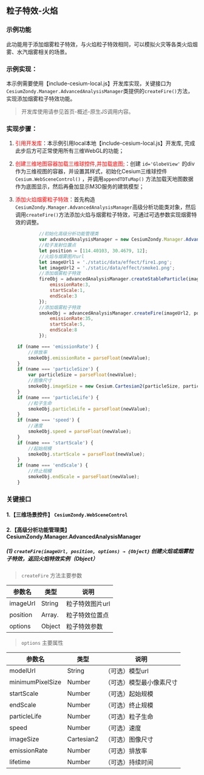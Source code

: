 ## 粒子特效-火焰

### 示例功能

此功能用于添加烟雾粒子特效，与火焰粒子特效相同，可以模拟火灾等各类火焰烟雾、水汽烟雾相关的场景。

### 示例实现：

本示例需要使用【include-cesium-local.js】开发库实现，关键接口为`CesiumZondy.Manager.AdvancedAnalysisManager`类提供的`createFire()`方法，实现添加烟雾粒子特效功能。

>开发库使用请参见首页-概述-原生JS调用内容。

### 实现步骤：

1. <font color=red>引用开发库</font>：本示例引用local本地【include-cesium-local.js】开发库, 完成此步后方可正常使用所有三维WebGL的功能；

2. <font color=red>创建三维地图容器加载三维球控件,并加载底图;</font>：创建 `id='GlobeView'` 的div作为三维视图的容器，并设置其样式，初始化Cesium三维球控件 `Cesium.WebSceneControl()` ，并调用`appendTDTuMap()` 方法加载天地图数据作为底图显示，然后再叠加显示M3D服务的建筑模型；


3. <font color=red>添加火焰烟雾粒子特效</font>：首先构造`CesiumZondy.Manager.AdvancedAnalysisManager`高级分析功能类对象，然后调用`createFire()`方法添加火焰与烟雾粒子特效，可通过可选参数实现烟雾特效的调整。

``` Javascript
            //初始化高级分析功能管理类
            var advancedAnalysisManager = new CesiumZondy.Manager.AdvancedAnalysisManager({ viewer: webGlobe.viewer });
            //粒子发射位置点
            let position = [114.40103, 30.4679, 12];
            //火焰与烟雾图片url
            let imageUrl1 = './static/data/effect/fire1.png';
            let imageUrl2 = './static/data/effect/smoke1.png';          
            //添加烟雾粒子特效
            fireObj = advancedAnalysisManager.createStableParticle(imageUrl1, position,{
                emissionRate:3,
                startScale:1,
                endScale:3
            });
            //添加烟雾粒子特效
            smokeObj = advancedAnalysisManager.createFire(imageUrl2, position,{
                emissionRate:35,
                startScale:5,
                endScale:8
            });

```
``` Javascript
    if (name === 'emissionRate') {
        //排放率
        smokeObj.emissionRate = parseFloat(newValue);
    }
    if (name === 'particleSize') {
        var particleSize = parseFloat(newValue);
        //图像尺寸
        smokeObj.imageSize = new Cesium.Cartesian2(particleSize, particleSize);
    }
    if (name === 'particleLife') {
        //粒子生命
        smokeObj.particleLife = parseFloat(newValue);
    }
    if (name === 'speed') {
        //速度
        smokeObj.speed = parseFloat(newValue);
    }
    if (name === 'startScale') {
        //起始规模
        smokeObj.startScale = parseFloat(newValue);
    }
    if (name === 'endScale') {
        //终止规模
        smokeObj.endScale = parseFloat(newValue);
    }
```

### 关键接口

#### 1.【三维场景控件】 `CesiumZondy.WebSceneControl` 

#### 2.【高级分析功能管理类】 CesiumZondy.Manager.AdvancedAnalysisManager

##### (1) `createFire(imageUrl, position, options) → {Object}` 创建火焰或烟雾粒子特效，返回火焰特效实例（Object）

> `createFire` 方法主要参数

|参数名|类型|说明|
|-|-|-|
|imageUrl|String |粒子特效图片url|
|position|Array.<Number> |粒子特效位置点|
|options|Object|粒子特效参数|

> `options` 主要属性

|参数名|类型|说明|
|-|-|-|
|modelUrl|String|（可选）模型url|
|minimumPixelSize|Number|（可选）模型最小像素尺寸|
|startScale|Number|（可选）起始规模|
|endScale|Number|（可选）终止规模|
|particleLife|Number|（可选）粒子生命|
|speed|Number|（可选）速度|
|imageSize|Cartesian2 |（可选）图像尺寸|
|emissionRate|Number|（可选）排放率|
|lifetime|Number|（可选）持续时间|
